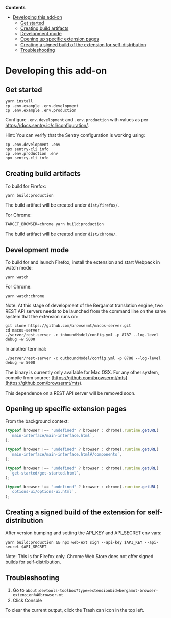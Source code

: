 <!-- START doctoc generated TOC please keep comment here to allow auto update -->
<!-- DON'T EDIT THIS SECTION, INSTEAD RE-RUN doctoc TO UPDATE -->

**Contents**

- [Developing this add-on](#developing-this-add-on)
  - [Get started](#get-started)
  - [Creating build artifacts](#creating-build-artifacts)
  - [Development mode](#development-mode)
  - [Opening up specific extension pages](#opening-up-specific-extension-pages)
  - [Creating a signed build of the extension for self-distribution](#creating-a-signed-build-of-the-extension-for-self-distribution)
  - [Troubleshooting](#troubleshooting)

<!-- END doctoc generated TOC please keep comment here to allow auto update -->

# Developing this add-on

## Get started

```
yarn install
cp .env.example .env.development
cp .env.example .env.production
```

Configure `.env.development` and `.env.production` with values as per https://docs.sentry.io/cli/configuration/.

Hint: You can verify that the Sentry configuration is working using:

```
cp .env.development .env
npx sentry-cli info
cp .env.production .env
npx sentry-cli info
```

## Creating build artifacts

To build for Firefox:

```
yarn build:production
```

The build artifact will be created under `dist/firefox/`.

For Chrome:

```
TARGET_BROWSER=chrome yarn build:production
```

The build artifact will be created under `dist/chrome/`.

## Development mode

To build for and launch Firefox, install the extension and start Webpack in watch mode:

```
yarn watch
```

For Chrome:

```
yarn watch:chrome
```

Note: At this stage of development of the Bergamot translation engine, two REST API servers needs to be launched from the command line on the same system that the extension runs on:

```
git clone https://github.com/browsermt/macos-server.git
cd macos-server
./server/rest-server -c inboundModel/config.yml -p 8787 --log-level debug -w 5000
```

In another terminal:

```
./server/rest-server -c outboundModel/config.yml -p 8788 --log-level debug -w 5000
```

The binary is currently only available for Mac OSX. For any other system, compile from source: [https://github.com/browsermt/mts](https://github.com/browsermt/mts).

This dependence on a REST API server will be removed soon.

## Opening up specific extension pages

From the background context:

```javascript
(typeof browser !== "undefined" ? browser : chrome).runtime.getURL(
  `main-interface/main-interface.html`,
);
```

```javascript
(typeof browser !== "undefined" ? browser : chrome).runtime.getURL(
  `main-interface/main-interface.html#/components`,
);
```

```javascript
(typeof browser !== "undefined" ? browser : chrome).runtime.getURL(
  `get-started/get-started.html`,
);
```

```javascript
(typeof browser !== "undefined" ? browser : chrome).runtime.getURL(
  `options-ui/options-ui.html`,
);
```

## Creating a signed build of the extension for self-distribution

After version bumping and setting the API_KEY and API_SECRET env vars:

```
yarn build:production && npx web-ext sign --api-key $API_KEY --api-secret $API_SECRET
```

Note: This is for Firefox only. Chrome Web Store does not offer signed builds for self-distribution.

## Troubleshooting

1. Go to `about:devtools-toolbox?type=extension&id=bergamot-browser-extension%40browser.mt`
2. Click Console

To clear the current output, click the Trash can icon in the top left.

